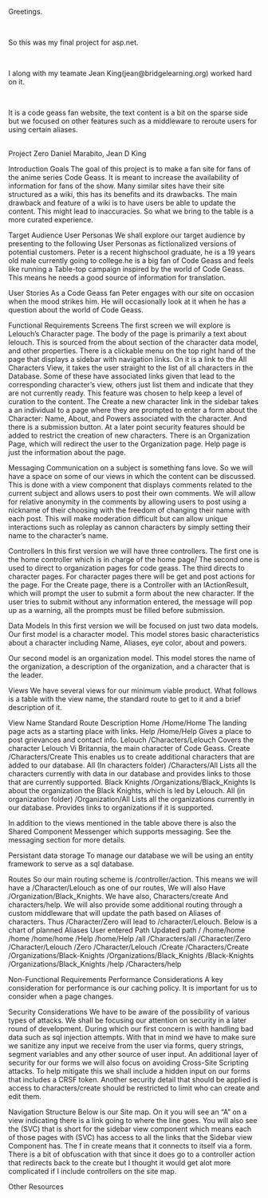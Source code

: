 <p>Greetings.</p></br>
<p> So this was my final project for asp.net.</p></br>
<p> I along with my teamate Jean King(jean@bridgelearning.org) worked hard on it.</p></br>
<p> It is a code geass fan website, the text content is a bit on the sparse side but we focused on other features such as a middleware to reroute users for using certain aliases. </p> </br>
<div>
  Project Zero 
Daniel Marabito,
Jean D King

Introduction
Goals
The goal of this project is to make a fan site for fans of the anime series Code Geass.
It is meant to increase the availability of information for fans of the show.
Many similar sites have their site structured as a wiki, this has its benefits and its drawbacks. The main drawback and feature of a wiki is to have users be able to update the content. This might lead to inaccuracies. So what we bring to the table is a more curated experience.

Target Audience
User Personas
We shall explore our target audience by presenting to the following User Personas as fictionalized versions of potential customers.
Peter is a recent highschool graduate, he is a 19 years old male currently going to college.he is a big fan of Code Geass and feels like running a Table-top campaign inspired by the world of Code Geass. This means he needs a good source of information for translation. 

User Stories
As a Code Geass fan Peter engages with our site on occasion when the mood strikes him. He will occasionally look at it when he has a question about the world of Code Geass.

Functional Requirements
Screens
The first screen we will explore is Lelouch’s Character page. The body of the page is primarily a text about lelouch. This is sourced from the about section of the character data model, and other properties. There is a clickable menu on the top right hand of the page that displays a sidebar with navigation links. 
On it is a link to the All Characters View, it takes the user straight to the list of all characters in the Database. Some of these have associated links given that lead to the corresponding character’s view, others just list them and indicate that they are not currently ready. This feature was chosen to help keep a level of curation to the content. The Create a new character link in the sidebar takes a an individual to a page where they are prompted to enter a form about the Character: Name, About, and Powers associated with the character. And there is a submission button. At a later point security features should be added to restrict the creation of new characters. There is an Organization Page, which will redirect the user to the Organization page.
Help page is just the information about the page.

Messaging
Communication on a subject is something fans love. So we will have a space on some of our views in which the content can be discussed. This is done with a view component that displays comments related to the current subject and allows users to post their own comments. We will allow for relative anonymity in the comments by allowing users to post using a nickname of their choosing with the freedom of changing their name with each post. This will make moderation difficult but can allow unique interactions such as roleplay as cannon characters by simply setting their name to the character’s name.

Controllers
In this first version we will have three controllers. The first one is the home controller which is in charge of the home page/ The second one is used to direct to organization pages for code geass. The third directs to character pages. For character pages there will be get and post actions for the page.
For the Create page, there is a Controller with an IActionResult, which will prompt the user to submit a form about the new character. If the user tries to submit without any information entered, the message will pop up as a warning, all the prompts must be filled before submission.

Data Models
In this first version we will be focused on just two data models.
Our first model is a character model. This model stores basic characteristics about a character including Name, Aliases, eye color, about and powers.

Our second model is an organization model. This model stores the name of the organization, a description of the organization, and a character that is the leader.

Views
We have several views for our minimum viable product.  What follows is a table with the view name, the standard route to get to it and a brief description of it.

View Name
Standard Route
Description
Home
/Home/Home
The landing page acts as a starting place with links.
Help
/Home/Help
Gives a place to post grievances and contact info.
Lelouch
/Characters/Lelouch
Covers the character Lelouch Vi Britannia, the main character of Code Geass.
Create
/Characters/Create
This enables us to create additional characters that are added to our database.
All (In characters folder)
/Characters/All
Lists all the characters currently with data in our database and provides links to those  that are currently supported.
Black Knights
/Organizations/Black_Knights
Is about the organization the Black Knights, which is led by Lelouch.
All (in organization folder)
/Organization/All
Lists all the organizations currently in our database. Provides links to organizations if it is supported.


In addition to the views mentioned in the table above there is also the Shared Component Messenger which supports messaging. See the messaging section for more details.

Persistant data storage
To manage our database we will be using an entity framework to serve as a sql database.

Routes
So our main routing scheme is /controller/action. This means we will have a /Character/Lelouch as one of our routes, We will also Have /Organization/Black_Knights.
We have also, Characters/create
And characters/help.
We will also provide some additional routing through a custom middleware that will update the path based on Aliases of characters. Thus /Character/Zero will lead to /character/Lelouch.
Below is a chart of planned Aliases
User entered Path
Updated path
/
/home/home
/home
/home/home
/Help
/home/Help
/all
/Characters/all
/Character/Zero
/Character/Lelouch
/Zero
/Character/Lelouch
/Create
/Characters/Create
/Organizations/Black-Knights
/Organizations/Black_Knights
/Black-Knights
/Organizations/Black_Knights
/help
/Characters/help



Non-Functional Requirements
Performance Considerations
A key consideration for performance is our caching policy. It is important for us to consider when a page changes.

Security Considerations
We have to be aware of the possibility of various types of attacks. We shall be focusing our attention on security in a later round of development. During which our first concern is with handling bad data such as sql injection attempts. With that in mind we have to make sure we sanitize any input we receive from the user via forms, query strings, segment variables and any other source of user input.
An additional layer of security for our forms we will also focus on avoiding Cross-Site Scripting attacks. To help mitigate this we shall include a hidden input on our forms that includes a CRSF token.
Another security detail that should be applied is access to characters/create should be restricted to limit who can create and edit them.

Navigation Structure
Below is our Site map. On it you will see an “A” on a view indicating there is a link going to where the line goes. You will also see the (SVC) that is short for the sidebar view component which means each of those pages with (SVC) has access to all the links that the Sidebar view Component has. The f in create means that it connects to itself via a form. There is a bit of obfuscation with that since it does go to a controller action that redirects back to the create but I thought it would get alot more complicated if I include controllers on the site map.



Other Resources


</div>
